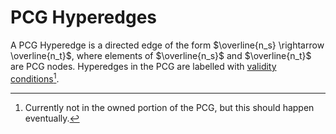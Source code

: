 # PCG Hyperedges

A PCG Hyperedge is a directed edge of the form $\overline{n_s} \rightarrow
\overline{n_t}$, where elements of $\overline{n_s}$ and $\overline{n_t}$ are PCG
nodes. Hyperedges in the PCG are labelled with [validity
conditions](./validity-conditions.md)[^owned].

[^owned]: Currently not in the owned portion of the PCG, but this should happen eventually.
